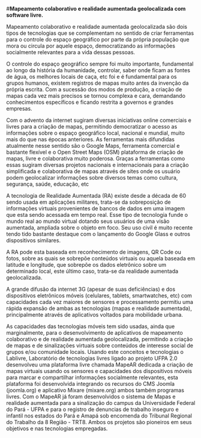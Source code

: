 #**Mapeamento colaborativo e realidade aumentada geolocalizada com software livre.**

Mapeamento colaborativo e realidade aumentada geolocalizada são dois tipos de tecnologias que se complementam no sentido de criar ferramentas para o controle do espaço geográfico por parte da própria população que mora ou circula por aquele espaço, democratizando as informações socialmente relevantes para a vida dessas pessoas.

O controle do espaço geográfico sempre foi muito importante, fundamental ao longo da história da humanidade, controlar, saber onde ficam as fontes de água, os melhores locais de caça, etc foi e é fundamental para os grupos humanos, existem registros de mapas muito antes da invenção da própria escrita. Com a sucessão dos modos de produção, a criação de mapas cada vez mais precisos se tornou complexa e cara, demandando conhecimentos específicos e ficando restrita a governos e grandes empresas.

Com o advento da internet sugiram diversas iniciativas online comerciais e livres para a criação de mapas, permitindo democratizar  o acesso as informações sobre o espaço geográfico local, nacional e mundial, muito mais do que nas épocas anteriores. As ferramentas mais difundidas atualmente nesse sentido são o Google Maps, ferramenta comercial e bastante flexível e o Open Street Maps (OSM) plataforma de criação de mapas, livre e colaborativa muito poderosa. Graças a ferramentas como essas sugiram diversas projetos nacionais e internacionais para a criação simplificada e colaborativa de mapas através de sites onde os usuário podem geolocalizar informações sobre diversos temas como cultura, segurança, saúde, educação, etc

A tecnologia de Realidade Aumentada (RA) existe desde a década de 60 sendo usada em aplicações militares, trata-se da sobreposição de informações virtuais provenientes de bancos de dados em uma imagem que esta sendo acessada em tempo real. Esse tipo de tecnologia funde o mundo real ao mundo virtual dotando seus usuários de uma visão aumentada, ampliada sobre o objeto em foco. Seu uso civil é muito recente tendo tido bastante destaque com o lançamento do Google Glass e outros dispositivos similares.

A RA pode esta baseada em reconhecimento de imagens, QR Code ou fotos, sobre as quais se sobrepõe  conteúdos virtuais ou aquela baseada em latitude e longitude, que sobrepõe os dados eletrônico sobre um determinado local, este último caso, trata-se da realidade aumentada geolocalizada. 

A grande difusão da internet 3G (apesar de suas deficiências) e dos dispositivos eletrônicos móveis (celulares, tablets, smartwatches, etc) com capacidades cada vez maiores de sensores e processamento  permitiu uma rápida expansão de ambas as tecnologias (mapas e realidade aumentada), principalmente através de aplicativos voltados para mobilidade urbana.

As capacidades das tecnologias móveis tem sido usadas, ainda que marginalmente, para o desenvolvimento de aplicativos de mapeamento colaborativo e de realidade aumentada geolocalizada, permitindo a criação de mapas e de sinalizações virtuais sobre conteúdos de interesse social de grupos e/ou comunidade locais. Usando este conceitos e tecnologias o Lablivre, Laboratório de tecnologias livres ligado ao projeto UFPA 2.0 desenvolveu uma plataforma livre chamada MapeAR dedicada a criação de mapas virtuais usando os sensores e capacidades dos dispositivos móveis para marcar e compartilhar informações socialmente relevantes, esta plataforma foi desenvolvida integrando os recursos do CMS Joomla (joomla.org) e aplicativo Mixare (mixare.org) ambos também programas livres. Com o MapeAR já foram desenvolvidos o sistema de Mapas e realidade aumentada para a sinalização do campus da Universidade Federal do Pará - UFPA e para o registro de denuncias de trabalho inseguro e infantil nos estados do Pará e Amapá sob encomenda do Tribunal Regional do Trabalho da 8 Região - TRT8. Ambos os projetos são pioneiros em seus objetivos e nas tecnologias empregadas.
